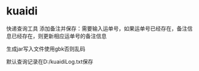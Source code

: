 # kuaidi
快递查询工具
添加备注并保存：需要输入运单号，如果运单号已经存在，备注信息已经存在，则更新相应运单号的备注信息

生成jar写入文件使用gbk否则乱码

默认查询记录在D:/kuaidiLog.txt保存